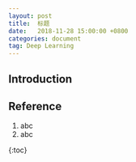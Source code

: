 ```yaml
---
layout: post
title:  标题
date:   2018-11-28 15:00:00 +0800
categories: document
tag: Deep Learning
---
```


## Introduction

## Reference
1. abc
2. abc


{:toc}